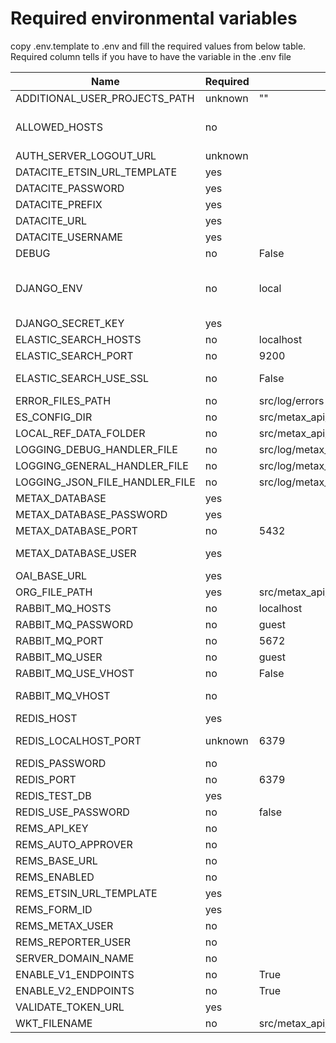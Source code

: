 # Required environmental variables

copy .env.template to .env and fill the required values from below table. Required column tells if you have to have the variable in the .env file

| Name                           | Required | Default                                                                               | Description                                                                                                |
| ------------------------------ | -------- | ------------------------------------------------------------------------------------- | ---------------------------------------------------------------------------------------------------------- |
| ADDITIONAL_USER_PROJECTS_PATH  | unknown  | ""                                                                                    | No clue if this is important                                                                               |
| ALLOWED_HOSTS                  | no       |                                                                                       | defines which IP-addresses are allowed to access metax, DJANGO_ENV=local overrides this                    |
| AUTH_SERVER_LOGOUT_URL         | unknown  |                                                                                       | Requires testing if this is needed                                                                         |
| DATACITE_ETSIN_URL_TEMPLATE    | yes      |                                                                                       |
| DATACITE_PASSWORD              | yes      |                                                                                       |
| DATACITE_PREFIX                | yes      |                                                                                       |
| DATACITE_URL                   | yes      |                                                                                       |
| DATACITE_USERNAME              | yes      |                                                                                       |
| DEBUG                          | no       | False                                                                                 |
| DJANGO_ENV                     | no       | local                                                                                 | Specifies the environment, corresponds with the environments found in src/metax_api/settings/environments/ |
| DJANGO_SECRET_KEY              | yes      |                                                                                       |
| ELASTIC_SEARCH_HOSTS           | no       | localhost                                                                             | Elastic Search instance IPs                                                                                |
| ELASTIC_SEARCH_PORT            | no       | 9200                                                                                  |
| ELASTIC_SEARCH_USE_SSL         | no       | False                                                                                 | Should Elastic Search queries use https                                                                    |
| ERROR_FILES_PATH               | no       | src/log/errors                                                                        | Error file folder                                                                                          |
| ES_CONFIG_DIR                  | no       | src/metax_api/tasks/refdata/refdata_indexer/resources/es-config                       | metax-ops compatibility                                                                                    |
| LOCAL_REF_DATA_FOLDER          | no       | src/metax_api/tasks/refdata/refdata_indexer/resources/local-refdata                   | metax-ops compatibility                                                                                    |
| LOGGING_DEBUG_HANDLER_FILE     | no       | src/log/metax_api.log                                                                 | metax-ops compatibility                                                                                    |
| LOGGING_GENERAL_HANDLER_FILE   | no       | src/log/metax_api.log                                                                 | metax-ops compatibility                                                                                    |
| LOGGING_JSON_FILE_HANDLER_FILE | no       | src/log/metax_api.json.log                                                            | metax-ops compatibility                                                                                    |
| METAX_DATABASE                 | yes      |                                                                                       | Postgres database name                                                                                     |
| METAX_DATABASE_PASSWORD        | yes      |                                                                                       | Postgres database password                                                                                 |
| METAX_DATABASE_PORT            | no       | 5432                                                                                  | Postgres instance exposed port                                                                             |
| METAX_DATABASE_USER            | yes      |                                                                                       | Postgres user which owns the database                                                                      |
| OAI_BASE_URL                   | yes      |                                                                                       |
| ORG_FILE_PATH                  | yes      | src/metax_api/tasks/refdata/refdata_indexer/resources/organizations/organizations.csv | metax-ops compatibility                                                                                    |
| RABBIT_MQ_HOSTS                | no       | localhost                                                                             | RabbitMQ instance IPs                                                                                       |
| RABBIT_MQ_PASSWORD             | no       | guest                                                                                 |
| RABBIT_MQ_PORT                 | no       | 5672                                                                                  |
| RABBIT_MQ_USER                 | no       | guest                                                                                 |
| RABBIT_MQ_USE_VHOST            | no       | False
| RABBIT_MQ_VHOST                | no       |                                                                                       | Required if RABBIT_MQ_USE_VHOST is True
| REDIS_HOST                     | yes      |                                                                                       | Redis instance IP                                                                                          |
| REDIS_LOCALHOST_PORT           | unknown  | 6379                                                                                  | Not sure if all references to this are gone                                                                |
| REDIS_PASSWORD                 | no       |                                                                                       |
| REDIS_PORT                     | no       | 6379                                                                                  |
| REDIS_TEST_DB                  | yes      |                                                                                       | Pick a number, any number                                                                                  |
| REDIS_USE_PASSWORD             | no       | false                                                                                 |
| REMS_API_KEY                   | no       |
| REMS_AUTO_APPROVER             | no       |
| REMS_BASE_URL                  | no       |
| REMS_ENABLED                   | no       |
| REMS_ETSIN_URL_TEMPLATE        | yes      |                                                                                       |
| REMS_FORM_ID                   | yes      |                                                                                       |
| REMS_METAX_USER                | no       |
| REMS_REPORTER_USER             | no       |
| SERVER_DOMAIN_NAME             | no       |
| ENABLE_V1_ENDPOINTS            | no       | True
| ENABLE_V2_ENDPOINTS            | no       | True
| VALIDATE_TOKEN_URL             | yes      |                                                                                       |
| WKT_FILENAME                   | no       | src/metax_api/tasks/refdata/refdata_indexer/resources/uri_to_wkt.json                 |